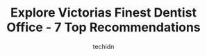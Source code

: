 ---
layout: ampstory
image: https://i0.wp.com/www.auto.or.id/wp-content/uploads/2023/06/hudson-place-dental-0-victoria-1686324137.jpeg?resize=640,853
author: techidn
featured: false
description: Victoria, British Columbia, Canada is a haven for Dentist Office enthusiasts, boasting an impressive array of 7 top-notch establishments. Whether youre a seasoned connoisseur or simply curi
title: Explore Victorias Finest Dentist Office - 7 Top Recommendations
cover:
   title: Explore Victorias Finest Dentist Office - 7 Top Recommendations
   subtitle: AUTO.OR.ID
   background: https://www.auto.or.id/wp-content/uploads/2023/06/hudson-place-dental-0-victoria-1686324137.jpeg

pages: 
 - layout: thirds
   top: <h1>#1 Oaklands Dental</h1>
   bottom: "<p>Dr Franco Girard is the best dentist I have ever been to and I wish he could be my chosen dental professional forever. Him and his staff are all so kind and caring for ev</p>"
   background: https://www.auto.or.id/wp-content/uploads/2023/06/hudson-place-dental-1-victoria-1686324139.jpeg
   backgroundblur: true
 - layout: thirds
   top: <h1>#2 Urban Smiles Victoria</h1>
   bottom: "<p>823 Broughton St, Victoria, BC V8W 1E5, Canada</p>"
   background: https://www.auto.or.id/wp-content/uploads/2023/06/hudson-place-dental-2-victoria-1686324140.jpeg
   cta:
      link: https://www.auto.or.id/explore-victorias-finest-dentist-office-7-top-recommendations/
      text: Explore Victorias Finest Dentist Office - 7 Top Recommendations
 - layout: thirds
   top: <h1>#3 Vic West Dentistry</h1>
   bottom: "<p>174 Wilson St #280, Victoria, BC V9A 7N6, Canada</p>"
   background: https://images.unsplash.com/photo-1563059999-9bcd13ce672d?ixlib=rb-4.0.3&ixid=MnwxMjA3fDB8MHxwaG90by1wYWdlfHx8fGVufDB8fHx8&auto=format&fit=crop&w=640&h=853&q=80
   cta:
      link: https://www.auto.or.id/explore-victorias-finest-dentist-office-7-top-recommendations/
      text: Explore Victorias Finest Dentist Office - 7 Top Recommendations
 - layout: thirds
   top: <h1>#4 Pacifica Dental</h1>
   bottom: "<p>740 Hillside Ave #601, Victoria, BC V8T 1Z4, Canada</p>"
   background: https://images.unsplash.com/photo-1522120177514-2b16ebe5634d?ixlib=rb-4.0.3&ixid=MnwxMjA3fDB8MHxwaG90by1wYWdlfHx8fGVufDB8fHx8&auto=format&fit=crop&w=640&h=853&q=80
   cta:
      link: https://www.auto.or.id/explore-victorias-finest-dentist-office-7-top-recommendations/
      text: Explore Victorias Finest Dentist Office - 7 Top Recommendations
 - layout: thirds
   top: <h1>#5 Anchor Dental Centre</h1>
   bottom: "<p>14-1153 Esquimalt Rd, Victoria, BC V9A 3N7, Canada</p>"
   background: https://images.unsplash.com/photo-1621615645943-6948d5288720?ixlib=rb-4.0.3&ixid=MnwxMjA3fDB8MHxwaG90by1wYWdlfHx8fGVufDB8fHx8&auto=format&fit=crop&w=640&h=853&q=80
   cta:
      link: https://www.auto.or.id/explore-victorias-finest-dentist-office-7-top-recommendations/
      text: Explore Victorias Finest Dentist Office - 7 Top Recommendations
 - layout: thirds
   top: <h1>#6 Broad Street Dental Centre</h1>
   bottom: "<p>1005 Broad St, Victoria, BC V8W 2A1, Canada</p>"
   background: https://images.unsplash.com/photo-1508051258-1607bf9363da?ixlib=rb-4.0.3&ixid=MnwxMjA3fDB8MHxwaG90by1wYWdlfHx8fGVufDB8fHx8&auto=format&fit=crop&w=640&h=853&q=80
   cta:
      link: https://www.auto.or.id/explore-victorias-finest-dentist-office-7-top-recommendations/
      text: Explore Victorias Finest Dentist Office - 7 Top Recommendations
 - layout: thirds
   top: <h1>#7 Cook Street Village Dental</h1>
   bottom: "<p>355 Cook St, Victoria, BC V8V 3X8, Canada</p>"
   background: https://images.unsplash.com/photo-1615238359019-c8de4242e083?ixlib=rb-4.0.3&ixid=MnwxMjA3fDB8MHxwaG90by1wYWdlfHx8fGVufDB8fHx8&auto=format&fit=crop&w=640&h=853&q=80
   cta:
      link: https://www.auto.or.id/explore-victorias-finest-dentist-office-7-top-recommendations/
      text: Explore Victorias Finest Dentist Office - 7 Top Recommendations
 - layout: thirds
   middle: Continue reading...
   background: https://images.unsplash.com/photo-1629583825021-9fb0d16381ef?ixlib=rb-4.0.3&ixid=MnwxMjA3fDB8MHxwaG90by1wYWdlfHx8fGVufDB8fHx8&auto=format&fit=crop&w=640&h=853&q=80
   cta:
      link: https://www.auto.or.id/explore-victorias-finest-dentist-office-7-top-recommendations/
      text: Explore Victorias Finest Dentist Office - 7 Top Recommendations

---